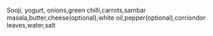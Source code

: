 Sooji, yogurt, onions,green chilli,carrots,sambar masala,butter,cheese(optional),white oil,pepper(optional),corriondor leaves,water,salt